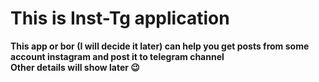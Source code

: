 # This is Inst-Tg application
<strong> This app or bor (I will decide it later) can help you get posts from some account instagram and post it to telegram channel <strong>
<br />
Other details will show later 😉
